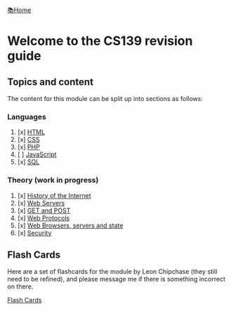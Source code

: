 <flex style="display:flex; justify-content:space-between;">
<a href="../index.html">📚Home</a>
</flex>

# Welcome to the CS139 revision guide

## Topics and content

The content for this module can be split up into sections as follows:

### Languages

1. [x] [HTML](HTML.html)
2. [x] [CSS](CSS.html)
3. [x] [PHP](PHP.html)
4. [ ] [JavaScript](JavaScript.html)
4. [x] [SQL](SQL.html)

### Theory (work in progress)

1. [x] [History of the Internet](Theory1.html)
2. [x] [Web Servers](Theory2.html)
3. [x] [GET and POST](Theory3.html)
4. [x] [Web Protocols](Theory4.html)
5. [x] [Web Browsers, servers and state](Theory5.html)
6. [x] [Security](Theory6.html)

## Flash Cards
Here are a set of flashcards for the module by Leon Chipchase (they still need to be refined), and please message me if there is something incorrect on there.

[Flash Cards](https://quizlet.com/_99cgos?x=1jqt&i=18al03)
